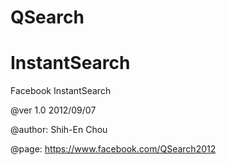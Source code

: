 QSearch
=======


InstantSearch
=============

Facebook InstantSearch

@ver 1.0 2012/09/07

@author: Shih-En Chou

@page: https://www.facebook.com/QSearch2012
